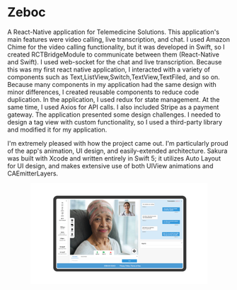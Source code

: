 <!-- # Hello!
*Thanks for stopping by*. This repo serves as a kind of ever-changing portfolio of projects I'm currently excited about; please feel free to look around. -->
# Zeboc
A React-Native application for Telemedicine Solutions. This application's main features were video calling, live transcription, and chat. I used Amazon Chime for the video calling functionality, but it was developed in Swift, so I created RCTBridgeModule to communicate between them (React-Native and Swift). I used web-socket for the chat and live transcription. Because this was my first react native application, I interacted with a variety of components such as Text,ListView,Switch,TextView,TextFiled, and so on. Because many components in my application had the same design with minor differences, I created reusable components to reduce code duplication. In the application, I used redux for state management. At the same time, I used Axios for API calls.
I also included Stripe as a payment gateway. The application presented some design challenges. I needed to design a tag view with custom functionality, so I used a third-party library and modified it for my application.

I'm extremely pleased with how the project came out. I'm particularly proud of the app's animation, UI design, and easily-extended architecture. Sakura was built with Xcode and written entirely in Swift 5; it utilizes Auto Layout for UI design, and makes extensive use of both UIView animations and CAEmitterLayers.  
<p align="center">
<img src="images/zeboc/zeboc.png" width="400"  title="Word Guess">
</p>
